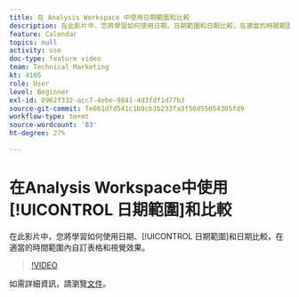 ```yaml
---
title: 在 Analysis Workspace 中使用日期範圍和比較
description: 在此影片中，您將學習如何使用日期、日期範圍和日期比較，在適當的時間範圍內自訂表格和視覺效果。
feature: Calendar
topics: null
activity: use
doc-type: feature video
team: Technical Marketing
kt: 4105
role: User
level: Beginner
exl-id: 0962f332-acc7-4ebe-9841-4d3fdf1d77b3
source-git-commit: fe861dfd541c1b9cb3b233fa3f56d55054305fd9
workflow-type: tm+mt
source-wordcount: '83'
ht-degree: 27%

---
```


# 在Analysis Workspace中使用[!UICONTROL 日期範圍]和比較

在此影片中，您將學習如何使用日期、[!UICONTROL 日期範圍]和日期比較，在適當的時間範圍內自訂表格和視覺效果。

>[!VIDEO](https://video.tv.adobe.com/v/30753/?quality=12)

如需詳細資訊，請瀏覽[文件](https://experienceleague.adobe.com/docs/analytics/analyze/analysis-workspace/components/calendar-date-ranges/calendar.html?lang=zh-Hant)。
